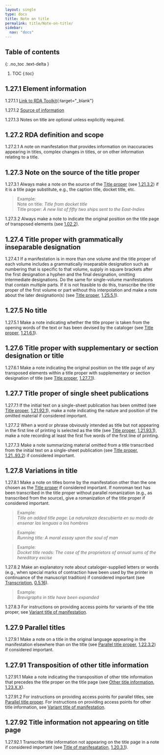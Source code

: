 ```yaml
---
layout: single
type: docs
title: Note on title
permalink: title/Note-on-title/
sidebar:
  nav: "docs"
---
```


## Table of contents
{: .no_toc .text-delta }

1. TOC
{:toc}

## 1.27.1 Element information

<a name="1.27.1.1">1.27.1.1</a> [Link to RDA Toolkit](https://beta.rdatoolkit.org/Content?externalId=en-US_ala-612acb20-84fb-3558-86b9-f75430e39843){:target="_blank"}

<a name="1.27.1.2">1.27.1.2</a> [Source of information](/DCRMR/title/)

<a name="1.27.1.3">1.27.1.3</a> Notes on title are optional unless explicitly required. 

## 1.27.2 RDA definition and scope

<a name="1.27.2.1">1.27.2.1</a> A note on manifestation that provides information on inaccuracies appearing in titles, complex changes in titles, or on other information relating to a title.

## 1.27.3 Note on the source of the title proper

<a name="1.27.3.1">1.27.3.1</a> Always make a note on the source of the [Title proper](/DCRMR/title/Title-proper/) (see [1.21.3.2](/DCRMR/title/Title-proper/#1.21.3.2)) if it is a title page substitute, e.g., the caption title, docket title, etc.

>Example:  
>Note on title: <CITE>Title from docket title</CITE>  
>Title proper: <CITE>A new list of fifty two ships sent to the East-Indies</CITE>  
 
<a name="1.27.3.2">1.27.3.2</a> Always make a note to indicate the original position on the title page of transposed elements (see [1.02.2](/DCRMR/title/#1.02.2)).

## 1.27.4 Title proper with grammatically inseparable designation

<a name="1.27.4.1">1.27.4.1</a> If a manifestation is in more than one volume and the title proper of each volume includes a grammatically inseparable designation such as numbering that is specific to that volume, supply in square brackets after the first designation a hyphen and the final designation, omitting intermediate designations. Do the same for single-volume manifestations that contain multiple parts. If it is not feasible to do this, transcribe the title proper of the first volume or part without this interpolation and make a note about  the later designation(s) (see [Title proper](/DCRMR/title/Title-proper/), [1.25.5.1](/DCRMR/title/Title-proper/#1.25.5.1)).

## 1.27.5 No title

<a name="1.27.5.1">1.27.5.1</a> Make a note indicating whether the title proper is taken from the opening words of the text or has been devised by the cataloger (see [Title proper](/DCRMR/title/Title-proper/), [1.21.6.1](/DCRMR/title/Title-proper/#1.21.6.1)).

## 1.27.6 Title proper with supplementary or section designation or title

<a name="1.27.6.1">1.27.6.1</a> Make a note indicating the original position on the title page of any transposed elements within a title proper with supplementary or section designation of title (see [Title proper](/DCRMR/title/Title-proper/), [1.27.7.1](/DCRMR/title/Title-proper/#1.27.7.1)).

## 1.27.7 Title proper of single sheet publications

<a name="1.27.7.1">1.27.7.1</a> If the initial text on a single-sheet publication has been omitted (see [Title proper](/DCRMR/title/Title-proper/), [1.21.92.1](/DCRMR/title/Title-proper/#1.21.92.1)), make a note indicating the nature and position of the omitted material if considered important.

<a name="1.27.7.2">1.27.7.2</a> When a word or phrase obviously intended as title but not appearing in the first line of printing is selected as the title (see [Title proper](/DCRMR/title/Title-proper/), [1.21.93.1](/DCRMR/title/Title-proper/#1.21.93.1)), make a note recording at least the first five words of the first line of printing.

<a name="1.27.7.3">1.27.7.3</a> Make a note summarizing material omitted from a title transcribed from the initial text on a single-sheet publication (see [Title proper](/DCRMR/title/Title-proper/), [1.21..93.2](/DCRMR/title/Title-proper/#1.21.93.2)) if considered important.

## 1.27.8 Variations in title

<a name="1.27.8.1">1.27.8.1</a> Make a note on titles borne by the manifestation other than the one chosen as the [Title proper](/DCRMR/title/Title-proper/) if considered important. If nonroman text has been transcribed in the title proper without parallel romanization (e.g., as transcribed from the source), give a romanization of the title proper if considered important.

>Example:  
><CITE>Title on added title page: La naturaleza descubierta en su modo de ensenar las lenguas a los hombres</CITE>

>Example:  
><CITE>Running title: A moral essay upon the soul of man</CITE>

>Example:  
><CITE>Docket title reads: The case of the proprietors of annual sums of the hereditary excise</CITE>

<a name="1.27.8.2">1.27.8.2</a> Make an explanatory note about cataloger-supplied letters or words (e.g., when special marks of contraction have been used by the printer in continuance of the manuscript tradition) if considered important (see [Transcription](/DCRMR/general-rules/Transcription/), [0.5.16](/DCRMR/general-rules/Transcription/#0516-brevigraphs)).

>Example:  
><CITE>Brevigraphs in title have been expanded</CITE>

<a name="1.27.8.3">1.27.8.3</a> For instructions on providing access points for variants of the title proper, see [Variant title of manifestation](/DCRMR/title/Variant-title-of-manifestation/).

## 1.27.9 Parallel titles

<a name="1.27.9.1">1.27.9.1</a> Make a note on a title in the original language appearing in the manifestation elsewhere than on the title (see [Parallel title proper](/DCRMR/title/Parallel-title-proper/), [1.22.3.2](/DCRMR/title/Parallel-title-proper/#1.22.3.2)) if considered important.

## 1.27.91 Transposition of other title information

<a name="1.27.91.1">1.27.91.1</a> Make a note indicating the transposition of other title information that precedes the title proper on the title page (see [Other title information](/DCRMR/title/Other-title-information/), [1.23.X.X](/DCRMR/title/Other-title-information/#1.23.X.X)).

<a name="1.27.91.2">1.27.91.2</a> For instructions on providing access points for parallel titles, see [Parallel title proper](/DCRMR/title/Parallel-title-proper/). For instructions on providing access points for other title information, see [Variant title of manifestation](/DCRMR/title/Variant-title-of-manifestation/).

## 1.27.92 Title information not appearing on title page

<a name="1.27.92.1">1.27.92.1</a> Transcribe title information not appearing on the title page in a note if considered important (see [Title of manifesatation](/DCRMR/title/Title-of-manifestation/), [1.20.3.1](/DCRMR/title/Title-of-manifestation/#1.20.3.1)).
